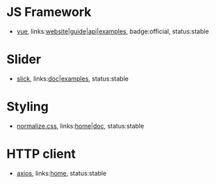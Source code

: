 # JS Framework

- [vue](https://github.com/vuejs/vue), links:[website](https://vuejs.org/)|[guide](https://vuejs.org/v2/guide/)|[api](https://vuejs.org/v2/api/)|[examples](https://vuejs.org/v2/examples/), badge:official, status:stable

# Slider

- [slick](https://github.com/kenwheeler/slick/), links:[doc](http://kenwheeler.github.io/slick/)|[examples](http://kenwheeler.github.io/slick/), status:stable

# Styling

- [normalize.css](https://github.com/necolas/normalize.css), links:[home](https://necolas.github.io/normalize.css/)|[doc](https://github.com/necolas/normalize.css), status:stable

# HTTP client

- [axios](https://github.com/mzabriskie/axios), links:[home](https://github.com/mzabriskie/axios), status:stable
